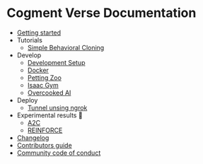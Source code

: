 # Cogment Verse Documentation

- [Getting started](/README.md#getting-started)
- Tutorials
  - [Simple Behavioral Cloning](/docs/tutorials/simple_bc.md)
- Develop
  - [Development Setup](/docs/develop/development_setup.md)
  - [Docker](/docs/develop/docker.md)
  - [Petting Zoo](/docs/develop/petting_zoo.md)
  - [Isaac Gym](/docs/develop/isaac_gym.md)
  - [Overcooked AI](/docs/develop/overcooked_ai.md)
- Deploy
  - [Tunnel unsing ngrok](/docs/deploy/tunnel_using_ngrok.md)
- Experimental results 🚧
  - [A2C](/docs/results/a2c.md)
  - [REINFORCE](/docs/results/REINFORCE.md)
- [Changelog](/CHANGELOG.md)
- [Contributors guide](/CONTRIBUTING.md)
- [Community code of conduct](/CODE_OF_CONDUCT.md)
